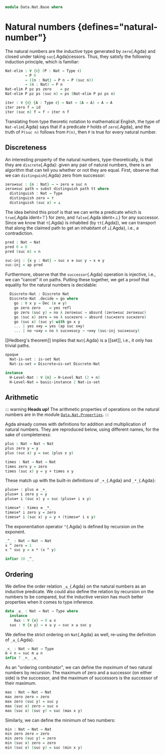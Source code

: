 <!--
```agda
open import 1Lab.Path.IdentitySystem
open import 1Lab.HLevel.Closure
open import 1Lab.HLevel
open import 1Lab.Path
open import 1Lab.Type

open import Data.Bool.Base
open import Data.Dec.Base
```
-->

```agda
module Data.Nat.Base where
```

<!--
```agda
open import Prim.Data.Nat hiding (_<_) public
```
-->

# Natural numbers {defines="natural-number"}

The natural numbers are the inductive type generated by `zero`{.Agda}
and closed under taking `suc`{.Agda}cessors. Thus, they satisfy the
following induction principle, which is familiar:

```agda
Nat-elim : ∀ {ℓ} (P : Nat → Type ℓ)
         → P 0
         → ({n : Nat} → P n → P (suc n))
         → (n : Nat) → P n
Nat-elim P pz ps zero    = pz
Nat-elim P pz ps (suc n) = ps (Nat-elim P pz ps n)

iter : ∀ {ℓ} {A : Type ℓ} → Nat → (A → A) → A → A
iter zero f = id
iter (suc n) f = f ∘ iter n f
```

Translating from type theoretic notation to mathematical English, the
type of `Nat-elim`{.Agda} says that if a predicate `P` holds of
`zero`{.Agda}, and the truth of `P(suc n)` follows from `P(n)`, then `P`
is true for every natural number.

## Discreteness

An interesting property of the natural numbers, type-theoretically, is
that they are `discrete`{.Agda}: given any pair of natural numbers,
there is an algorithm that can tell you whether or not they are equal.
First, observe that we can `distinguish`{.Agda} zero from successor:

```agda
zero≠suc : {n : Nat} → ¬ zero ≡ suc n
zero≠suc path = subst distinguish path tt where
  distinguish : Nat → Type
  distinguish zero = ⊤
  distinguish (suc x) = ⊥
```

<!--
```agda
suc≠zero : {n : Nat} → ¬ suc n ≡ zero
suc≠zero = zero≠suc ∘ sym
```
-->

The idea behind this proof is that we can write a predicate which is
`true`{.Agda ident=⊤} for zero, and `false`{.Agda ident=⊥} for any
successor. Since we know that `⊤`{.Agda} is inhabited (by `tt`{.Agda}),
we can transport that along the claimed path to get an inhabitant of
`⊥`{.Agda}, i.e., a contradiction.

```agda
pred : Nat → Nat
pred 0 = 0
pred (suc n) = n

suc-inj : {x y : Nat} → suc x ≡ suc y → x ≡ y
suc-inj = ap pred
```

Furthermore, observe that the `successor`{.Agda} operation is injective,
i.e., we can “cancel” it on paths. Putting these together, we get a
proof that equality for the natural numbers is decidable:

<!--
```agda
private module _ where private
```
-->

```agda
  Discrete-Nat : Discrete Nat
  Discrete-Nat .decide = go where
    go : ∀ x y → Dec (x ≡ y)
    go zero zero    = yes refl
    go zero (suc y) = no λ zero≡suc → absurd (zero≠suc zero≡suc)
    go (suc x) zero = no λ suc≡zero → absurd (suc≠zero suc≡zero)
    go (suc x) (suc y) with go x y
    ... | yes x≡y = yes (ap suc x≡y)
    ... | no ¬x≡y = no λ sucx≡sucy → ¬x≡y (suc-inj sucx≡sucy)
```

<!--
```agda
abstract
  from-prim-eq : ∀ {x y} → So (x == y) → x ≡ y
  from-prim-eq {zero}  {zero}  p = refl
  from-prim-eq {suc x} {suc y} p = ap suc (from-prim-eq p)

  from-prim-eq-refl : ∀ {x p} → from-prim-eq {x} {x} p ≡ refl
  from-prim-eq-refl {zero} = refl
  from-prim-eq-refl {suc x} = ap (ap suc) (from-prim-eq-refl {x})

  {-# REWRITE from-prim-eq-refl #-}

  to-prim-eq : ∀ {x y} → x ≡ y → So (x == y)
  to-prim-eq {zero} {zero} p = oh
  to-prim-eq {zero} {suc y} p = absurd (zero≠suc p)
  to-prim-eq {suc x} {zero} p = absurd (suc≠zero p)
  to-prim-eq {suc x} {suc y} p = to-prim-eq (suc-inj p)

instance
  Discrete-Nat : Discrete Nat
  Discrete-Nat .decide x y with oh? (x == y)
  ... | yes p = yes (from-prim-eq p)
  ... | no ¬p = no (¬p ∘ to-prim-eq)
```
-->

[[Hedberg's theorem]] implies that `Nat`{.Agda} is a [[set]], i.e., it only
has trivial paths.

```agda
opaque
  Nat-is-set : is-set Nat
  Nat-is-set = Discrete→is-set Discrete-Nat

instance
  H-Level-Nat : ∀ {n} → H-Level Nat (2 + n)
  H-Level-Nat = basic-instance 2 Nat-is-set
```

## Arithmetic

::: warning
**Heads up!** The arithmetic properties of operations on the natural
numbers are in the module [`Data.Nat.Properties`].
:::

[`Data.Nat.Properties`]: Data.Nat.Properties.html

Agda already comes with definitions for addition and multiplication of
natural numbers. They are reproduced below, using different names, for
the sake of completeness:

```agda
plus : Nat → Nat → Nat
plus zero y = y
plus (suc x) y = suc (plus x y)

times : Nat → Nat → Nat
times zero y = zero
times (suc x) y = y + times x y
```

These match up with the built-in definitions of `_+_`{.Agda} and
`_*_`{.Agda}:

```agda
plus≡+ : plus ≡ _+_
plus≡+ i zero y = y
plus≡+ i (suc x) y = suc (plus≡+ i x y)

times≡* : times ≡ _*_
times≡* i zero y = zero
times≡* i (suc x) y = y + (times≡* i x y)
```

The exponentiation operator `^`{.Agda} is defined by recursion on the
exponent.

```agda
_^_ : Nat → Nat → Nat
x ^ zero = 1
x ^ suc y = x * (x ^ y)

infixr 10 _^_
```

## Ordering

We define the order relation `_≤_`{.Agda} on the natural numbers as an
inductive predicate. We could also define the relation by recursion on
the numbers to be compared, but the inductive version has much better
properties when it comes to type inference.

```agda
data _≤_ : Nat → Nat → Type where
  instance
    0≤x : ∀ {x} → 0 ≤ x
  s≤s : ∀ {x y} → x ≤ y → suc x ≤ suc y
```

<!--
```agda
instance
  s≤s' : ∀ {x y} → ⦃ x ≤ y ⦄ → suc x ≤ suc y
  s≤s' ⦃ x ⦄ = s≤s x

  x≤x : ∀ {x} → x ≤ x
  x≤x {zero}  = 0≤x
  x≤x {suc x} = s≤s x≤x

  x≤sucy : ∀ {x y} ⦃ p : x ≤ y ⦄ → x ≤ suc y
  x≤sucy {.0} {y} ⦃ 0≤x ⦄ = 0≤x
  x≤sucy {.(suc _)} {.(suc _)} ⦃ s≤s p ⦄ = s≤s (x≤sucy ⦃ p ⦄)

  {-# INCOHERENT x≤x x≤sucy #-}

≤-peel : ∀ {x y : Nat} → suc x ≤ suc y → x ≤ y
≤-peel (s≤s p) = p

¬suc≤0 : ∀ {x} → suc x ≤ 0 → ⊥
¬suc≤0 ()

≤-trans : ∀ {x y z} → x ≤ y → y ≤ z → x ≤ z
≤-trans 0≤x     0≤x     = 0≤x
≤-trans 0≤x     (s≤s q) = 0≤x
≤-trans (s≤s p) (s≤s q) = s≤s (≤-trans p q)

factorial : Nat → Nat
factorial zero = 1
factorial (suc n) = suc n * factorial n

Positive : Nat → Type
Positive n = 1 ≤ n
```
-->

We define the strict ordering on `Nat`{.Agda} as well,
re-using the definition of `_≤_`{.Agda}.

```agda
_<_ : Nat → Nat → Type
m < n = suc m ≤ n
infix 7 _<_ _≤_
```

<!--
```agda
≤-sucr : ∀ {x y : Nat} → x ≤ y → x ≤ suc y
≤-sucr 0≤x = 0≤x
≤-sucr (s≤s p) = s≤s (≤-sucr p)

<-weaken : ∀ {x y} → x < y → x ≤ y
<-weaken {x} {suc y} p = ≤-sucr (≤-peel p)
```
-->

As an "ordering combinator", we can define the _maximum_ of two natural
numbers by recursion: The maximum of zero and a successor (on either
side) is the successor, and the maximum of successors is the successor of
their maximum.

```agda
max : Nat → Nat → Nat
max zero zero = zero
max zero (suc y) = suc y
max (suc x) zero = suc x
max (suc x) (suc y) = suc (max x y)
```

Similarly, we can define the minimum of two numbers:

```agda
min : Nat → Nat → Nat
min zero zero = zero
min zero (suc y) = zero
min (suc x) zero = zero
min (suc x) (suc y) = suc (min x y)
```
